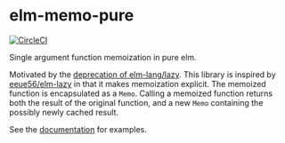 # elm-memo-pure

[![CircleCI](https://img.shields.io/circleci/project/github/ktonon/elm-memo-pure/master.svg)](https://circleci.com/gh/ktonon/elm-memo-pure)

Single argument function memoization in pure elm.

Motivated by the [deprecation of elm-lang/lazy][]. This library is inspired by [eeue56/elm-lazy][] in that it makes memoization explicit. The memoized function is encapsulated as a `Memo`. Calling a memoized function returns both the result of the original function, and a new `Memo` containing the possibly newly cached result.

See the [documentation][] for examples.

[deprecation of elm-lang/lazy]:https://github.com/elm-lang/lazy/commit/c9c3f8525d22978cd7ee6e463ebf208f30fa1f91
[documentation]:http://package.elm-lang.org/packages/ktonon/elm-memo-pure/latest/Memo
[eeue56/elm-lazy]:http://package.elm-lang.org/packages/eeue56/elm-lazy/latest
